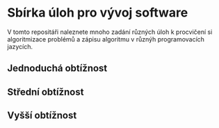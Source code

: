 # Sbírka úloh pro vývoj software

V tomto repositáři naleznete mnoho zadání různých úloh k procvičení si algoritmizace problémů a zápisu algoritmu v různýh programovacích jazycích.

## Jednoduchá obtížnost

## Střední obtížnost

## Vyšší obtížnost
